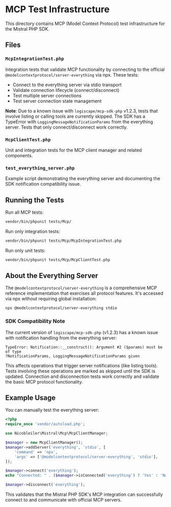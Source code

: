 # MCP Test Infrastructure

This directory contains MCP (Model Context Protocol) test infrastructure for the Mistral PHP SDK.

## Files

### `McpIntegrationTest.php`

Integration tests that validate MCP functionality by connecting to the official `@modelcontextprotocol/server-everything` via npx. These tests:
- Connect to the everything server via stdio transport
- Validate connection lifecycle (connect/disconnect)
- Test multiple server connections
- Test server connection state management

**Note**: Due to a known issue with `logiscape/mcp-sdk-php` v1.2.3, tests that involve listing or calling tools are currently skipped. The SDK has a TypeError with `LoggingMessageNotificationParams` from the everything server. Tests that only connect/disconnect work correctly.

### `McpClientTest.php`

Unit and integration tests for the MCP client manager and related components.

### `test_everything_server.php`

Example script demonstrating the everything server and documenting the SDK notification compatibility issue.

## Running the Tests

Run all MCP tests:
```bash
vendor/bin/phpunit tests/Mcp/
```

Run only integration tests:
```bash
vendor/bin/phpunit tests/Mcp/McpIntegrationTest.php
```

Run only unit tests:
```bash
vendor/bin/phpunit tests/Mcp/McpClientTest.php
```

## About the Everything Server

The `@modelcontextprotocol/server-everything` is a comprehensive MCP reference implementation that exercises all protocol features. It's accessed via npx without requiring global installation:

```bash
npx @modelcontextprotocol/server-everything stdio
```

### SDK Compatibility Note

The current version of `logiscape/mcp-sdk-php` (v1.2.3) has a known issue with notification handling from the everything server:

```
TypeError: Notification::__construct(): Argument #2 ($params) must be of type 
?NotificationParams, LoggingMessageNotificationParams given
```

This affects operations that trigger server notifications (like listing tools). Tests involving these operations are marked as skipped until the SDK is updated. Connection and disconnection tests work correctly and validate the basic MCP protocol functionality.

## Example Usage

You can manually test the everything server:

```php
<?php
require_once 'vendor/autoload.php';

use Nicobleiler\Mistral\Mcp\McpClientManager;

$manager = new McpClientManager();
$manager->addServer('everything', 'stdio', [
    'command' => 'npx',
    'args' => ['@modelcontextprotocol/server-everything', 'stdio'],
]);

$manager->connect('everything');
echo "Connected: " . ($manager->isConnected('everything') ? 'Yes' : 'No') . "\n";

$manager->disconnect('everything');
```

This validates that the Mistral PHP SDK's MCP integration can successfully connect to and communicate with official MCP servers.
